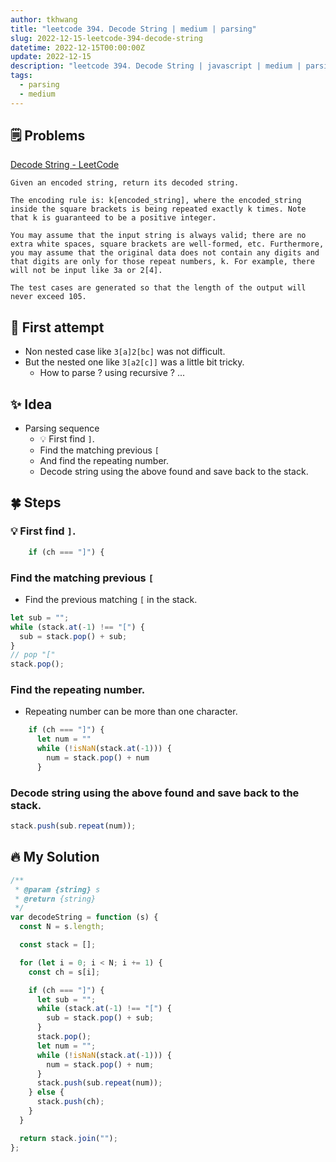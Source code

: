 ```yaml
---
author: tkhwang
title: "leetcode 394. Decode String | medium | parsing"
slug: 2022-12-15-leetcode-394-decode-string
datetime: 2022-12-15T00:00:00Z
update: 2022-12-15
description: "leetcode 394. Decode String | javascript | medium | parsing"
tags:
  - parsing
  - medium
---
```


## 🗒️ Problems

[Decode String - LeetCode](https://leetcode.com/problems/decode-string/)

```
Given an encoded string, return its decoded string.

The encoding rule is: k[encoded_string], where the encoded_string inside the square brackets is being repeated exactly k times. Note that k is guaranteed to be a positive integer.

You may assume that the input string is always valid; there are no extra white spaces, square brackets are well-formed, etc. Furthermore, you may assume that the original data does not contain any digits and that digits are only for those repeat numbers, k. For example, there will not be input like 3a or 2[4].

The test cases are generated so that the length of the output will never exceed 105.
```

## 🤔 First attempt

- Non nested case like `3[a]2[bc]` was not difficult.
- But the nested one like `3[a2[c]]` was a little bit tricky.
  - How to parse ? using recursive ? ...

## ✨ Idea

- Parsing sequence
  - 💡 First find `]`.
  - Find the matching previous `[`
  - And find the repeating number.
  - Decode string using the above found and save back to the stack.

## 🍀 Steps

### 💡 First find `]`.

```javascript
    if (ch === "]") {
```

### Find the matching previous `[`

- Find the previous matching `[` in the stack.

```javascript
let sub = "";
while (stack.at(-1) !== "[") {
  sub = stack.pop() + sub;
}
// pop "["
stack.pop();
```

### Find the repeating number.

- Repeating number can be more than one character.

```javascript
    if (ch === "]") {
      let num = ""
      while (!isNaN(stack.at(-1))) {
        num = stack.pop() + num
      }
```

### Decode string using the above found and save back to the stack.

```javascript
stack.push(sub.repeat(num));
```

## 🔥 My Solution

```javascript
/**
 * @param {string} s
 * @return {string}
 */
var decodeString = function (s) {
  const N = s.length;

  const stack = [];

  for (let i = 0; i < N; i += 1) {
    const ch = s[i];

    if (ch === "]") {
      let sub = "";
      while (stack.at(-1) !== "[") {
        sub = stack.pop() + sub;
      }
      stack.pop();
      let num = "";
      while (!isNaN(stack.at(-1))) {
        num = stack.pop() + num;
      }
      stack.push(sub.repeat(num));
    } else {
      stack.push(ch);
    }
  }

  return stack.join("");
};
```
